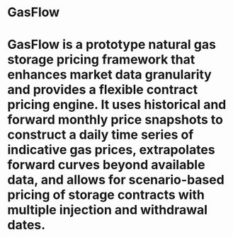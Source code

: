 # GasFlow
# GasFlow is a prototype natural gas storage pricing framework that enhances market data granularity and provides a flexible contract pricing engine. It uses historical and forward monthly price snapshots to construct a daily time series of indicative gas prices, extrapolates forward curves beyond available data, and allows for scenario-based pricing of storage contracts with multiple injection and withdrawal dates.
